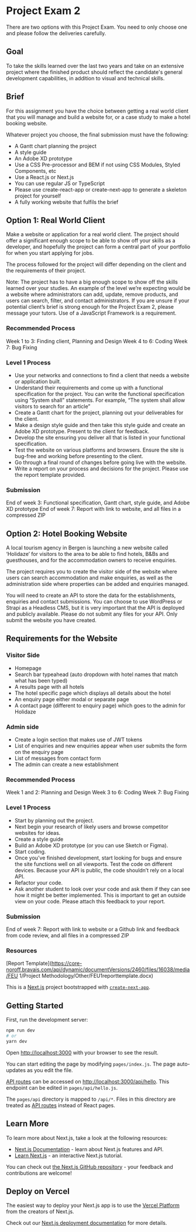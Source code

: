 # Project Exam 2

There are two options with this Project Exam. You need to only choose one and
please follow the deliveries carefully.

## Goal

To take the skills learned over the last two years and take on an extensive
project where the finished product should reflect the candidate's general
development capabilities, in addition to visual and technical skills.

## Brief

For this assignment you have the choice between getting a real world client that
you will manage and build a website for, or a case study to make a hotel booking
website.

Whatever project you choose, the final submission must have the following:

- A Gantt chart planning the project
- A style guide
- An Adobe XD prototype
- Use a CSS Pre-processor and BEM if not using CSS Modules, Styled Components,
  etc
- Use a React.js or Next.js
- You can use regular JS or TypeScript
- Please use create-react-app or create-next-app to generate a skeleton project
  for yourself
- A fully working website that fulfils the brief

## Option 1: Real World Client

Make a website or application for a real world client. The project should offer
a significant enough scope to be able to show off your skills as a developer,
and hopefully the project can form a central part of your portfolio for when you
start applying for jobs.

The process followed for the project will differ depending on the client and the
requirements of their project.

Note: The project has to have a big enough scope to show off the skills learned
over your studies. An example of the level we’re expecting would be a website
where administrators can add, update, remove products, and users can search,
filter, and contact administrators. If you are unsure if your potential client’s
brief is strong enough for the Project Exam 2, please message your tutors. Use
of a JavaScript Framework is a requirement.

### Recommended Process

Week 1 to 3: Finding client, Planning and Design Week 4 to 6: Coding Week 7: Bug
Fixing

### Level 1 Process

- Use your networks and connections to find a client that needs a website or
  application built.
- Understand their requirements and come up with a functional specification for
  the project. You can write the functional specification using “System shall”
  statements. For example, “The system shall allow visitors to search for an
  article”
- Create a Gantt chart for the project, planning out your deliverables for the
  client.
- Make a design style guide and then take this style guide and create an Adobe
  XD prototype. Present to the client for feedback.
- Develop the site ensuring you deliver all that is listed in your functional
  specification.
- Test the website on various platforms and browsers. Ensure the site is
  bug-free and working before presenting to the client.
- Go through a final round of changes before going live with the website.
- Write a report on your process and decisions for the project. Please use the
  report template provided.

### Submission

End of week 3: Functional specification, Gantt chart, style guide, and Adobe XD
prototype End of week 7: Report with link to website, and all files in a
compressed ZIP

## Option 2: Hotel Booking Website

A local tourism agency in Bergen is launching a new website called ‘Holidaze’
for visitors to the area to be able to find hotels, B&Bs and guesthouses, and
for the accommodation owners to receive enquiries.

The project requires you to create the visitor side of the website where users
can search accommodation and make enquiries, as well as the administration side
where properties can be added and enquiries managed.

You will need to create an API to store the data for the establishments,
enquiries and contact submissions. You can choose to use WordPress or Strapi as
a Headless CMS, but it is very important that the API is deployed and publicly
available. Please do not submit any files for your API. Only submit the website
you have created.

## Requirements for the Website

### Visitor Side

- Homepage
- Search bar typeahead (auto dropdown with hotel names that match what has been
  typed)
- A results page with all hotels
- The hotel specific page which displays all details about the hotel
- An enquiry page either modal or separate page
- A contact page (different to enquiry page) which goes to the admin for
  Holidaze

### Admin side

- Create a login section that makes use of JWT tokens
- List of enquiries and new enquiries appear when user submits the form on the
  enquiry page
- List of messages from contact form
- The admin can create a new establishment

### Recommended Process

Week 1 and 2: Planning and Design Week 3 to 6: Coding Week 7: Bug Fixing

### Level 1 Process

- Start by planning out the project.
- Next begin your research of likely users and browse competitor websites for
  ideas.
- Create a style guide
- Build an Adobe XD prototype (or you can use Sketch or Figma).
- Start coding.
- Once you’ve finished development, start looking for bugs and ensure the site
  functions well on all viewports. Test the code on different devices. Because
  your API is public, the code shouldn’t rely on a local API.
- Refactor your code.
- Ask another student to look over your code and ask them if they can see how it
  might be better implemented. This is important to get an outside view on your
  code. Please attach this feedback to your report.

### Submission

End of week 7: Report with link to website or a Github link and feedback from
code review, and all files in a compressed ZIP

### Resources

[Report
Template](https://core-noroff.bravais.com/api/dynamic/documentVersions/2460/files/16038/media/FEU
1/Project Methodology/Other/FEU1reporttemplate.docx)

This is a [Next.js](https://nextjs.org/) project bootstrapped with
[`create-next-app`](https://github.com/vercel/next.js/tree/canary/packages/create-next-app).

## Getting Started

First, run the development server:

```bash
npm run dev
# or
yarn dev
```

Open [http://localhost:3000](http://localhost:3000) with your browser to see the
result.

You can start editing the page by modifying `pages/index.js`. The page
auto-updates as you edit the file.

[API routes](https://nextjs.org/docs/api-routes/introduction) can be accessed on
[http://localhost:3000/api/hello](http://localhost:3000/api/hello). This
endpoint can be edited in `pages/api/hello.js`.

The `pages/api` directory is mapped to `/api/*`. Files in this directory are
treated as [API routes](https://nextjs.org/docs/api-routes/introduction) instead
of React pages.

## Learn More

To learn more about Next.js, take a look at the following resources:

- [Next.js Documentation](https://nextjs.org/docs) - learn about Next.js
  features and API.
- [Learn Next.js](https://nextjs.org/learn) - an interactive Next.js tutorial.

You can check out
[the Next.js GitHub repository](https://github.com/vercel/next.js/) - your
feedback and contributions are welcome!

## Deploy on Vercel

The easiest way to deploy your Next.js app is to use the
[Vercel Platform](https://vercel.com/new?utm_medium=default-template&filter=next.js&utm_source=create-next-app&utm_campaign=create-next-app-readme)
from the creators of Next.js.

Check out our
[Next.js deployment documentation](https://nextjs.org/docs/deployment) for more
details.
